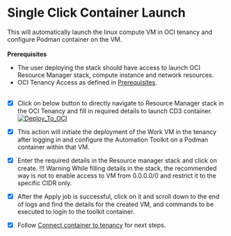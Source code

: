 # **Single Click Container Launch**

This will automatically launch the linux compute VM in OCI tenancy and configure Podman container on the VM.
<br><br>
**Prerequisites**

* The user deploying the stack should have access to launch OCI Resource Manager stack, compute instance and network resources.
* OCI Tenancy Access as defined in [Prerequisites](prerequisites.md).
<br><br>

- [x] Click on below button to directly navigate to Resource Manager stack in the OCI Tenancy and fill in required details to launch CD3 container.<br>
[![Deploy_To_OCI](https://oci-resourcemanager-plugin.plugins.oci.oraclecloud.com/latest/deploy-to-oracle-cloud.svg)](https://cloud.oracle.com/resourcemanager/stacks/create?zipUrl=https://github.com/oracle-devrel/cd3-automation-toolkit/archive/refs/heads/develop.zip)

- [x] This action will initiate the deployment of the Work VM in the tenancy after logging in  and configure the Automation Toolkit on a Podman container within that VM. 

- [x] Enter the required details in the Resource manager stack and click on create.
!!! Warning
    While filling details in the stack, the recommended way is not to enable access to VM from 0.0.0.0/0 and restrict it to the specific CIDR only.

- [x] After the Apply job is successful, click on it and scroll down to the end of logs and find the details for the created VM, and commands to be executed to login to the toolkit container.


- [X] Follow [Connect container to tenancy](connect-container-to-oci-tenancy.md) for next steps. 
